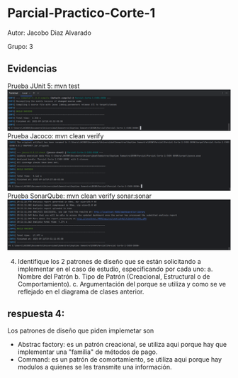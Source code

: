 # Parcial-Practico-Corte-1

Autor: Jacobo Diaz Alvarado

Grupo: 3
## Evidencias

Prueba JUnit 5: mvn test
![Captura de pantalla 2025-09-16 184555.png](docs/imagenes/Captura%20de%20pantalla%202025-09-16%20184555.png)
Prueba Jacoco: mvn clean verify
![Captura de pantalla 2025-09-16 195717.png](docs/imagenes/Captura%20de%20pantalla%202025-09-16%20195717.png)
Prueba SonarQube: mvn clean verify sonar:sonar
![Captura de pantalla 2025-09-16 195210.png](docs/imagenes/Captura%20de%20pantalla%202025-09-16%20195210.png)

4. Identifique los 2 patrones de diseño que se están solicitando a implementar
   en el caso de estudio, especificando por cada uno:
   a. Nombre del Patrón
   b. Tipo de Patrón (Creacional, Estructural o de Comportamiento).
   c. Argumentación del porque se utiliza y como se ve reflejado en el
   diagrama de clases anterior. 

## respuesta 4:
Los patrones de diseño que piden implemetar son
- Abstrac factory: es un patrón creacional, se utiliza aqui porque hay que implementar una "familia" de métodos de pago.
- Command: es un patrón de comortamiento, se utiliza aqui porque hay modulos a quienes se les transmite una información. 